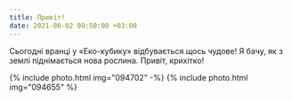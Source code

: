 ```yaml
---
title: Привіт!
date: 2021-06-02 09:50:00 +03:00
---
```


Сьогодні вранці у «Еко-кубику» відбувається щось чудове! Я бачу, як з землі піднімається нова рослина. Привіт, крихітко!

{% include photo.html img="094702" -%}
{% include photo.html img="094655" %}
